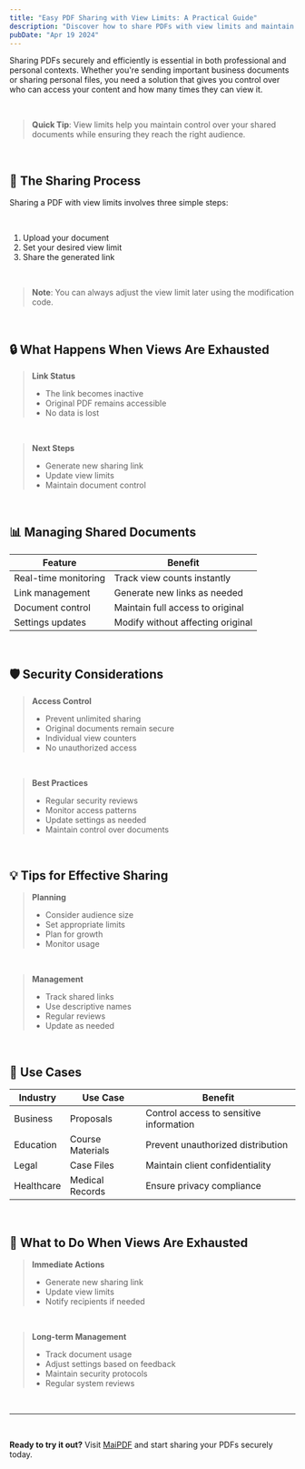 ```yaml
---
title: "Easy PDF Sharing with View Limits: A Practical Guide"
description: "Discover how to share PDFs with view limits and maintain control over your documents."
pubDate: "Apr 19 2024"
---
```


Sharing PDFs securely and efficiently is essential in both professional and personal contexts. Whether you're sending important business documents or sharing personal files, you need a solution that gives you control over who can access your content and how many times they can view it.

<br>

> **Quick Tip**: View limits help you maintain control over your shared documents while ensuring they reach the right audience.

<br>

## 🚀 The Sharing Process

Sharing a PDF with view limits involves three simple steps:

<br>

1. Upload your document
2. Set your desired view limit
3. Share the generated link

<br>

> **Note**: You can always adjust the view limit later using the modification code.

<br>

## 🔒 What Happens When Views Are Exhausted

> **Link Status**
>
> - The link becomes inactive
> - Original PDF remains accessible
> - No data is lost

<br>

> **Next Steps**
>
> - Generate new sharing link
> - Update view limits
> - Maintain document control

<br>

## 📊 Managing Shared Documents

| Feature | Benefit |
|---------|---------|
| Real-time monitoring | Track view counts instantly |
| Link management | Generate new links as needed |
| Document control | Maintain full access to original |
| Settings updates | Modify without affecting original |

<br>

## 🛡️ Security Considerations

> **Access Control**
>
> - Prevent unlimited sharing
> - Original documents remain secure
> - Individual view counters
> - No unauthorized access

<br>

> **Best Practices**
>
> - Regular security reviews
> - Monitor access patterns
> - Update settings as needed
> - Maintain control over documents

<br>

## 💡 Tips for Effective Sharing

> **Planning**
>
> - Consider audience size
> - Set appropriate limits
> - Plan for growth
> - Monitor usage

<br>

> **Management**
>
> - Track shared links
> - Use descriptive names
> - Regular reviews
> - Update as needed

<br>

## 🎯 Use Cases

| Industry | Use Case | Benefit |
|----------|----------|---------|
| Business | Proposals | Control access to sensitive information |
| Education | Course Materials | Prevent unauthorized distribution |
| Legal | Case Files | Maintain client confidentiality |
| Healthcare | Medical Records | Ensure privacy compliance |

<br>

## 🔄 What to Do When Views Are Exhausted

> **Immediate Actions**
>
> - Generate new sharing link
> - Update view limits
> - Notify recipients if needed

<br>

> **Long-term Management**
>
> - Track document usage
> - Adjust settings based on feedback
> - Maintain security protocols
> - Regular system reviews

<br>

---

<br>

**Ready to try it out?** Visit [MaiPDF](https://maipdf.com) and start sharing your PDFs securely today. 